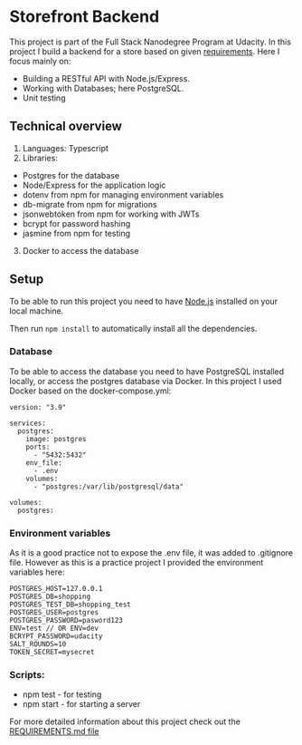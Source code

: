 # Storefront Backend

This project is part of the Full Stack Nanodegree Program at Udacity. In this project I build a backend for a store based on given [requirements](https://github.com/susi189/storefront-backend-project/blob/master/REQUIREMENTS.md). Here I focus mainly on:

- Building a RESTful API with Node.js/Express.
- Working with Databases; here PostgreSQL.
- Unit testing

## Technical overview

1. Languages: Typescript
2. Libraries:

- Postgres for the database
- Node/Express for the application logic
- dotenv from npm for managing environment variables
- db-migrate from npm for migrations
- jsonwebtoken from npm for working with JWTs
- bcrypt for password hashing
- jasmine from npm for testing

3. Docker to access the database

## Setup

To be able to run this project you need to have [Node.js](https://nodejs.org/en/download/) installed on your local machine.

Then run `npm install` to automatically install all the dependencies.

### Database

To be able to access the database you need to have PostgreSQL installed locally, or access the postgres database via Docker. In this project I used Docker based on the docker-compose.yml:

```
version: "3.9"

services:
  postgres:
    image: postgres
    ports:
      - "5432:5432"
    env_file:
      - .env
    volumes:
      - "postgres:/var/lib/postgresql/data"

volumes:
  postgres:

```

### Environment variables

As it is a good practice not to expose the .env file, it was added to .gitignore file. However as this is a practice project I provided the environment variables here:

```
POSTGRES_HOST=127.0.0.1
POSTGRES_DB=shopping
POSTGRES_TEST_DB=shopping_test
POSTGRES_USER=postgres
POSTGRES_PASSWORD=pasword123
ENV=test // OR ENV=dev
BCRYPT_PASSWORD=udacity
SALT_ROUNDS=10
TOKEN_SECRET=mysecret

```

### Scripts:

- npm test - for testing
- npm start - for starting a server

For more detailed information about this project check out the [REQUIREMENTS.md file](https://github.com/susi189/storefront-backend-project/blob/master/REQUIREMENTS.md)
